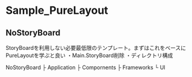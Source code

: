 # Sample_PureLayout

## NoStoryBoard
StoryBoardを利用しない必要最低限のテンプレート。まずはこれをベースにPureLayoutを学ぶと良い
・Main.StoryBoard削除
・ディレクトリ構成

 NoStoryBoard
  ├ Application
  ├ Compornents
  ├ Frameworks
  └ UI

